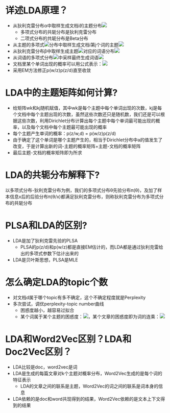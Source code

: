 # 详述LDA原理？
- 从狄利克雷分布α中取样生成文档i的主题分布![](https://tva1.sinaimg.cn/large/006y8mN6gy1g9b8vd6yi8j300c00f0qn.jpg)
    - 多项式分布的共轭分布是狄利克雷分布
    - 二项式分布的共轭分布是Beta分布
- 从主题的多项式![](https://tva1.sinaimg.cn/large/006y8mN6gy1g9b8vd6yi8j300c00f0qn.jpg)分布中取样生成文档i第j个词的主题![](https://tva1.sinaimg.cn/large/006y8mN6gy1g9b8vq647gj300i00e0r3.jpg)
- 从狄利克雷分布β中取样生成主题![](https://tva1.sinaimg.cn/large/006y8mN6gy1g9b8vq647gj300i00e0r3.jpg)对应的词语分布![](https://tva1.sinaimg.cn/large/006y8mN6gy1g9b8u1wbj1j300q00j3y9.jpg)
- 从词语的多项式分布![](https://tva1.sinaimg.cn/large/006y8mN6gy1g9b8u1wbj1j300q00j3y9.jpg)中采样最终生成词语![](https://tva1.sinaimg.cn/large/006y8mN6gy1g9b8uydisuj300n00e0s0.jpg)
- 文档里某个单词出现的概率可以用公式表示：![](https://tva1.sinaimg.cn/large/006y8mN6gy1g9b9y6avdtj306e01jdfo.jpg)
- 采用EM方法修正p(w/z)p(z/d)直至收敛

# LDA中的主题矩阵如何计算?
- 给矩阵wk和kj随机赋值，其中wk是每个主题中每个单词出现的次数，kj是每个文档中每个主题出现的次数，虽然这些次数还只是随机数，我们还是可以根据这些次数，利用Dirichlet分布计算出每个主题中每个单词最可能出现的概率，以及每个文档中每个主题最可能出现的概率
- 每个主题产生单词的概率：p(z/w,d) = p(w/z)p(z/d)
- 由于确定了这个单词是哪个主题产生的，相当于Dirichlet分布中a的值发生了改变，于是计算出新的词-主题的概率矩阵+主题-文档的概率矩阵
- 最后主题-文档的概率矩阵即为所求

# LDA的共轭分布解释下?
以多项式分布-狄利克雷分布为例，我们的多项式分布θ先验分布π(θ)，及加了样本信息x后的后验分布π(θ/x)都满足狄利克雷分布，则称狄利克雷分布为多项式分布的共轭分布


# PLSA和LDA的区别?
- LDA是加了狄利克雷先验的PLSA
    - PLSA的p(z/d)和p(w/z)都是直接EM估计的，而LDA都是通过狄利克雷给出的多项式参数下估计出来的
- LDA是贝叶斯思想，PLSA是MLE

# 怎么确定LDA的topic个数
- 对文档d属于哪个topic有多不确定，这个不确定程度就是Perplexity
- 多次尝试，调优perplexity-topic number曲线
    - 困惑度越小，越容易过拟合
    - 某个词属于某个主题的困惑度：![](https://tva1.sinaimg.cn/large/006y8mN6gy1g9b7zjns8uj305i012jr7.jpg)，某个文章的困惑度即为词的连乘：![](https://tva1.sinaimg.cn/large/006y8mN6gy1g9b83z3d22j304q01dweb.jpg)

# LDA和Word2Vec区别？LDA和Doc2Vec区别？
- LDA比较是doc，word2vec是词
- LDA是生成的每篇文章对k个主题对概率分布，Word2Vec生成的是每个词的特征表示
    - LDA的文章之间的联系是主题，Word2Vec的词之间的联系是词本身的信息
- LDA依赖的是doc和word共现得到的结果，Word2Vec依赖的是文本上下文得到的结果
